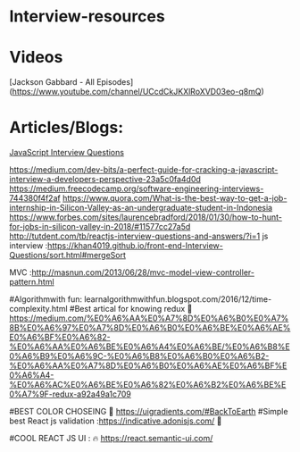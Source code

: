 # Interview-resources

# Videos
[Jackson Gabbard - All Episodes]
(https://www.youtube.com/channel/UCcdCkJKXlRoXVD03eo-q8mQ)

# Articles/Blogs:
<a href="https://www.codementor.io/nihantanu/21-essential-javascript-tech-interview-practice-questions-answers-du107p62z">JavaScript Interview Questions</a>

https://medium.com/dev-bits/a-perfect-guide-for-cracking-a-javascript-interview-a-developers-perspective-23a5c0fa4d0d
https://medium.freecodecamp.org/software-engineering-interviews-744380f4f2af
https://www.quora.com/What-is-the-best-way-to-get-a-job-internship-in-Silicon-Valley-as-an-undergraduate-student-in-Indonesia
https://www.forbes.com/sites/laurencebradford/2018/01/30/how-to-hunt-for-jobs-in-silicon-valley-in-2018/#11577cc27a5d
http://tutdent.com/tb/reactjs-interview-questions-and-answers/?i=1
js interview :https://khan4019.github.io/front-end-Interview-Questions/sort.html#mergeSort

MVC :http://masnun.com/2013/06/28/mvc-model-view-controller-pattern.html

#Algorithmwith fun:
learnalgorithmwithfun.blogspot.com/2016/12/time-complexity.html
#Best artical for knowing redux :racehorse:
https://medium.com/%E0%A6%AA%E0%A7%8D%E0%A6%B0%E0%A7%8B%E0%A6%97%E0%A7%8D%E0%A6%B0%E0%A6%BE%E0%A6%AE%E0%A6%BF%E0%A6%82-%E0%A6%AA%E0%A6%BE%E0%A6%A4%E0%A6%BE/%E0%A6%B8%E0%A6%B9%E0%A6%9C-%E0%A6%B8%E0%A6%B0%E0%A6%B2-%E0%A6%AA%E0%A7%8D%E0%A6%B0%E0%A6%AE%E0%A6%BF%E0%A6%A4-%E0%A6%AC%E0%A6%BE%E0%A6%82%E0%A6%B2%E0%A6%BE%E0%A7%9F-redux-a92a49a1c709

#BEST COLOR CHOSEING :tada:
 https://uigradients.com/#BackToEarth
 #Simple best  React js validation :https://indicative.adonisjs.com/ :tada:
 
 #COOL REACT JS UI : :fire: https://react.semantic-ui.com/

